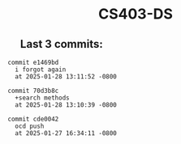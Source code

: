 <h1 style="text-align:center;">CS403-DS</h1>

## &nbsp;&nbsp;&nbsp;&nbsp;&nbsp;Last 3 commits:

```
commit e1469bd
  i forgot again
  at 2025-01-28 13:11:52 -0800
```


```
commit 70d3b8c
  +search methods
  at 2025-01-28 13:10:39 -0800
```


```
commit cde0042
  ocd push
  at 2025-01-27 16:34:11 -0800
```
